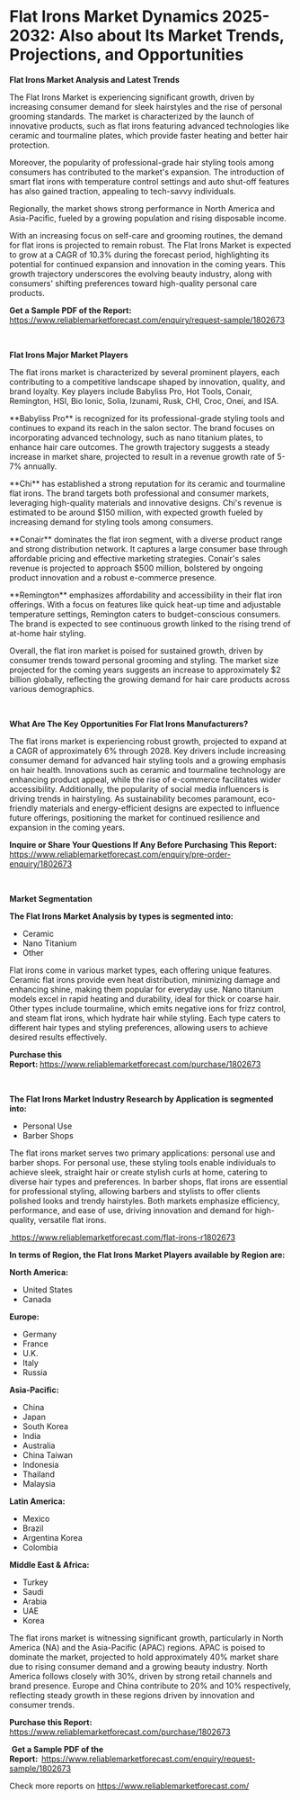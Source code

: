 <p><h1>Flat Irons Market Dynamics 2025-2032: Also about Its Market Trends, Projections, and Opportunities</h1></p><p><strong>Flat Irons Market Analysis and Latest Trends</strong></p>
<p><p>The Flat Irons Market is experiencing significant growth, driven by increasing consumer demand for sleek hairstyles and the rise of personal grooming standards. The market is characterized by the launch of innovative products, such as flat irons featuring advanced technologies like ceramic and tourmaline plates, which provide faster heating and better hair protection. </p><p>Moreover, the popularity of professional-grade hair styling tools among consumers has contributed to the market's expansion. The introduction of smart flat irons with temperature control settings and auto shut-off features has also gained traction, appealing to tech-savvy individuals. </p><p>Regionally, the market shows strong performance in North America and Asia-Pacific, fueled by a growing population and rising disposable income. </p><p>With an increasing focus on self-care and grooming routines, the demand for flat irons is projected to remain robust. The Flat Irons Market is expected to grow at a CAGR of 10.3% during the forecast period, highlighting its potential for continued expansion and innovation in the coming years. This growth trajectory underscores the evolving beauty industry, along with consumers' shifting preferences toward high-quality personal care products.</p></p>
<p><strong>Get a Sample PDF of the Report:&nbsp;</strong> <a href="https://www.reliablemarketforecast.com/enquiry/request-sample/1802673?utm_campaign=3194&utm_medium=2&utm_source=Github&utm_content=ia&utm_term=04042025&utm_id=flat-irons">https://www.reliablemarketforecast.com/enquiry/request-sample/1802673</a></p>
<p>&nbsp;</p>
<p><strong>Flat Irons Major Market Players</strong></p>
<p><p>The flat irons market is characterized by several prominent players, each contributing to a competitive landscape shaped by innovation, quality, and brand loyalty. Key players include Babyliss Pro, Hot Tools, Conair, Remington, HSI, Bio Ionic, Solia, Izunami, Rusk, CHI, Croc, Onei, and ISA.</p><p>**Babyliss Pro** is recognized for its professional-grade styling tools and continues to expand its reach in the salon sector. The brand focuses on incorporating advanced technology, such as nano titanium plates, to enhance hair care outcomes. The growth trajectory suggests a steady increase in market share, projected to result in a revenue growth rate of 5-7% annually.</p><p>**Chi** has established a strong reputation for its ceramic and tourmaline flat irons. The brand targets both professional and consumer markets, leveraging high-quality materials and innovative designs. Chi's revenue is estimated to be around $150 million, with expected growth fueled by increasing demand for styling tools among consumers.</p><p>**Conair** dominates the flat iron segment, with a diverse product range and strong distribution network. It captures a large consumer base through affordable pricing and effective marketing strategies. Conair's sales revenue is projected to approach $500 million, bolstered by ongoing product innovation and a robust e-commerce presence.</p><p>**Remington** emphasizes affordability and accessibility in their flat iron offerings. With a focus on features like quick heat-up time and adjustable temperature settings, Remington caters to budget-conscious consumers. The brand is expected to see continuous growth linked to the rising trend of at-home hair styling.</p><p>Overall, the flat iron market is poised for sustained growth, driven by consumer trends toward personal grooming and styling. The market size projected for the coming years suggests an increase to approximately $2 billion globally, reflecting the growing demand for hair care products across various demographics.</p></p>
<p>&nbsp;</p>
<p><strong>What Are The Key Opportunities For Flat Irons Manufacturers?</strong></p>
<p><p>The flat irons market is experiencing robust growth, projected to expand at a CAGR of approximately 6% through 2028. Key drivers include increasing consumer demand for advanced hair styling tools and a growing emphasis on hair health. Innovations such as ceramic and tourmaline technology are enhancing product appeal, while the rise of e-commerce facilitates wider accessibility. Additionally, the popularity of social media influencers is driving trends in hairstyling. As sustainability becomes paramount, eco-friendly materials and energy-efficient designs are expected to influence future offerings, positioning the market for continued resilience and expansion in the coming years.</p></p>
<p><strong>Inquire or Share Your Questions If Any Before Purchasing This Report:</strong> <a href="https://www.reliablemarketforecast.com/enquiry/pre-order-enquiry/1802673?utm_campaign=3194&utm_medium=2&utm_source=Github&utm_content=ia&utm_term=04042025&utm_id=flat-irons">https://www.reliablemarketforecast.com/enquiry/pre-order-enquiry/1802673</a></p>
<p>&nbsp;</p>
<p><strong>Market Segmentation</strong></p>
<p><strong>The Flat Irons Market Analysis by types is segmented into:</strong></p>
<p><ul><li>Ceramic</li><li>Nano Titanium</li><li>Other</li></ul></p>
<p><p>Flat irons come in various market types, each offering unique features. Ceramic flat irons provide even heat distribution, minimizing damage and enhancing shine, making them popular for everyday use. Nano titanium models excel in rapid heating and durability, ideal for thick or coarse hair. Other types include tourmaline, which emits negative ions for frizz control, and steam flat irons, which hydrate hair while styling. Each type caters to different hair types and styling preferences, allowing users to achieve desired results effectively.</p></p>
<p><strong>Purchase this Report:&nbsp;</strong><a href="https://www.reliablemarketforecast.com/purchase/1802673?utm_campaign=3194&utm_medium=2&utm_source=Github&utm_content=ia&utm_term=04042025&utm_id=flat-irons">https://www.reliablemarketforecast.com/purchase/1802673</a></p>
<p>&nbsp;</p>
<p><strong>The Flat Irons Market Industry Research by Application is segmented into:</strong></p>
<p><ul><li>Personal Use</li><li>Barber Shops</li></ul></p>
<p><p>The flat irons market serves two primary applications: personal use and barber shops. For personal use, these styling tools enable individuals to achieve sleek, straight hair or create stylish curls at home, catering to diverse hair types and preferences. In barber shops, flat irons are essential for professional styling, allowing barbers and stylists to offer clients polished looks and trendy hairstyles. Both markets emphasize efficiency, performance, and ease of use, driving innovation and demand for high-quality, versatile flat irons.</p></p>
<p><a href="https://www.reliablemarketforecast.com/flat-irons-r1802673?utm_campaign=3194&utm_medium=2&utm_source=Github&utm_content=ia&utm_term=04042025&utm_id=flat-irons">&nbsp;https://www.reliablemarketforecast.com/flat-irons-r1802673</a></p>
<p><strong>In terms of Region, the Flat Irons Market Players available by Region are:</strong></p>
<p>
    <p> <strong> North America: </strong>
        <ul>
            <li>United States</li>
            <li>Canada</li>
        </ul>
        </p> 
    <p> <strong> Europe: </strong>
        <ul>
            <li>Germany</li>
            <li>France</li>
            <li>U.K.</li>
            <li>Italy</li>
            <li>Russia</li>
        </ul>
        </p> 
    <p> <strong> Asia-Pacific: </strong>
        <ul>
            <li>China</li>
            <li>Japan</li>
            <li>South Korea</li>
            <li>India</li>
            <li>Australia</li>
            <li>China Taiwan</li>
            <li>Indonesia</li>
            <li>Thailand</li>
            <li>Malaysia</li>
        </ul>
        </p> 
    <p> <strong> Latin America: </strong>
        <ul>
            <li>Mexico</li>
            <li>Brazil</li>
            <li>Argentina Korea</li>
            <li>Colombia</li>
        </ul>
        </p> 
    <p> <strong> Middle East & Africa: </strong>
        <ul>
            <li>Turkey</li>
            <li>Saudi</li>
            <li>Arabia</li>
            <li>UAE</li>
            <li>Korea</li>
        </ul>
    </p>
    </p>
<p><p>The flat irons market is witnessing significant growth, particularly in North America (NA) and the Asia-Pacific (APAC) regions. APAC is poised to dominate the market, projected to hold approximately 40% market share due to rising consumer demand and a growing beauty industry. North America follows closely with 30%, driven by strong retail channels and brand presence. Europe and China contribute to 20% and 10% respectively, reflecting steady growth in these regions driven by innovation and consumer trends.</p></p>
<p><strong>Purchase this Report: </strong><a href="https://www.reliablemarketforecast.com/purchase/1802673?utm_campaign=3194&utm_medium=2&utm_source=Github&utm_content=ia&utm_term=04042025&utm_id=flat-irons">https://www.reliablemarketforecast.com/purchase/1802673</a></p>
<p>&nbsp;<strong>Get a Sample PDF of the Report:&nbsp;&nbsp;</strong><a href="https://www.reliablemarketforecast.com/enquiry/request-sample/1802673?utm_campaign=3194&utm_medium=2&utm_source=Github&utm_content=ia&utm_term=04042025&utm_id=flat-irons">https://www.reliablemarketforecast.com/enquiry/request-sample/1802673</a></p>
<p><strong></strong></p>
<p>Check more reports on <a href="https://www.reliablemarketforecast.com/?utm_campaign=3194&utm_medium=2&utm_source=Github&utm_content=ia&utm_term=04042025&utm_id=flat-irons">https://www.reliablemarketforecast.com/</a></p>